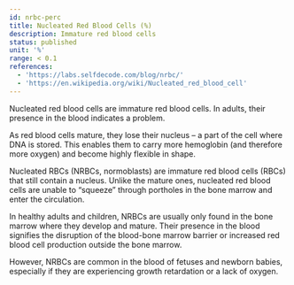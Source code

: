 ```yaml
---
id: nrbc-perc
title: Nucleated Red Blood Cells (%)
description: Immature red blood cells
status: published
unit: '%'
range: < 0.1
references:
  - 'https://labs.selfdecode.com/blog/nrbc/'
  - 'https://en.wikipedia.org/wiki/Nucleated_red_blood_cell'
---
```

Nucleated red blood cells are immature red blood cells. In adults, their presence in the blood indicates a problem.

As red blood cells mature, they lose their nucleus – a part of the cell where DNA is stored. This enables them to carry more hemoglobin (and therefore more oxygen) and become highly flexible in shape.

Nucleated RBCs (NRBCs, normoblasts) are immature red blood cells (RBCs) that still contain a nucleus. Unlike the mature ones, nucleated red blood cells are unable to “squeeze” through portholes in the bone marrow and enter the circulation.

In healthy adults and children, NRBCs are usually only found in the bone marrow where they develop and mature. Their presence in the blood signifies the disruption of the blood-bone marrow barrier or increased red blood cell production outside the bone marrow.

However, NRBCs are common in the blood of fetuses and newborn babies, especially if they are experiencing growth retardation or a lack of oxygen.
